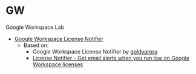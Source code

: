 # GW
Google Workspace Lab

* [Google Workspace License Notifier](license_notifier.js)
  * Based on:
    * Google Workspace License Notifier by [goldyarora](https://github.com/goldyarora)
    * [License Notifier - Get email alerts when you run low on Google Workspace licenses](https://www.goldyarora.com/blog/license-notifier)
